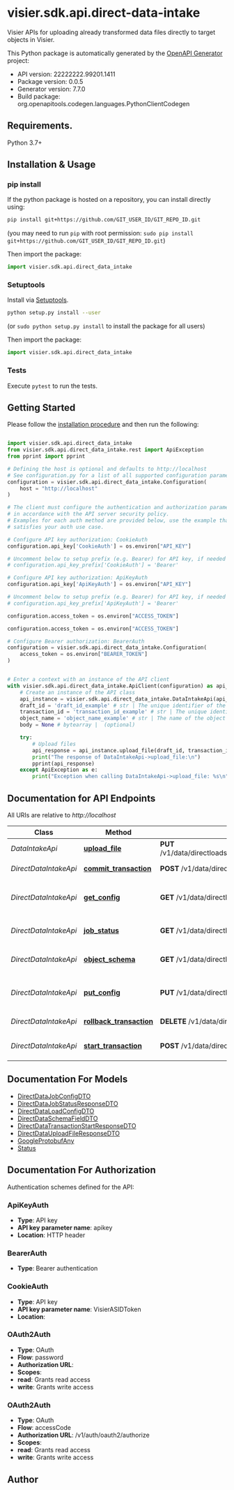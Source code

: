 # visier.sdk.api.direct-data-intake
Visier APIs for uploading already transformed data files directly to target objects in Visier.

This Python package is automatically generated by the [OpenAPI Generator](https://openapi-generator.tech) project:

- API version: 22222222.99201.1411
- Package version: 0.0.5
- Generator version: 7.7.0
- Build package: org.openapitools.codegen.languages.PythonClientCodegen

## Requirements.

Python 3.7+

## Installation & Usage
### pip install

If the python package is hosted on a repository, you can install directly using:

```sh
pip install git+https://github.com/GIT_USER_ID/GIT_REPO_ID.git
```
(you may need to run `pip` with root permission: `sudo pip install git+https://github.com/GIT_USER_ID/GIT_REPO_ID.git`)

Then import the package:
```python
import visier.sdk.api.direct_data_intake
```

### Setuptools

Install via [Setuptools](http://pypi.python.org/pypi/setuptools).

```sh
python setup.py install --user
```
(or `sudo python setup.py install` to install the package for all users)

Then import the package:
```python
import visier.sdk.api.direct_data_intake
```

### Tests

Execute `pytest` to run the tests.

## Getting Started

Please follow the [installation procedure](#installation--usage) and then run the following:

```python

import visier.sdk.api.direct_data_intake
from visier.sdk.api.direct_data_intake.rest import ApiException
from pprint import pprint

# Defining the host is optional and defaults to http://localhost
# See configuration.py for a list of all supported configuration parameters.
configuration = visier.sdk.api.direct_data_intake.Configuration(
    host = "http://localhost"
)

# The client must configure the authentication and authorization parameters
# in accordance with the API server security policy.
# Examples for each auth method are provided below, use the example that
# satisfies your auth use case.

# Configure API key authorization: CookieAuth
configuration.api_key['CookieAuth'] = os.environ["API_KEY"]

# Uncomment below to setup prefix (e.g. Bearer) for API key, if needed
# configuration.api_key_prefix['CookieAuth'] = 'Bearer'

# Configure API key authorization: ApiKeyAuth
configuration.api_key['ApiKeyAuth'] = os.environ["API_KEY"]

# Uncomment below to setup prefix (e.g. Bearer) for API key, if needed
# configuration.api_key_prefix['ApiKeyAuth'] = 'Bearer'

configuration.access_token = os.environ["ACCESS_TOKEN"]

configuration.access_token = os.environ["ACCESS_TOKEN"]

# Configure Bearer authorization: BearerAuth
configuration = visier.sdk.api.direct_data_intake.Configuration(
    access_token = os.environ["BEARER_TOKEN"]
)


# Enter a context with an instance of the API client
with visier.sdk.api.direct_data_intake.ApiClient(configuration) as api_client:
    # Create an instance of the API class
    api_instance = visier.sdk.api.direct_data_intake.DataIntakeApi(api_client)
    draft_id = 'draft_id_example' # str | The unique identifier of the project to load data into. Currently, the only supported value is `prod` to update the production version.
    transaction_id = 'transaction_id_example' # str | The unique identifier of the transaction to load data files into.
    object_name = 'object_name_example' # str | The name of the object to upload the data to.  If uploading data to a multi-value property (MVP), specify the property in `{object}--{property}` format; for example, `Employee--Employee_Budgeted_Compensation`.
    body = None # bytearray |  (optional)

    try:
        # Upload files
        api_response = api_instance.upload_file(draft_id, transaction_id, object_name, body=body)
        print("The response of DataIntakeApi->upload_file:\n")
        pprint(api_response)
    except ApiException as e:
        print("Exception when calling DataIntakeApi->upload_file: %s\n" % e)

```

## Documentation for API Endpoints

All URIs are relative to *http://localhost*

Class | Method | HTTP request | Description
------------ | ------------- | ------------- | -------------
*DataIntakeApi* | [**upload_file**](docs/DataIntakeApi.md#upload_file) | **PUT** /v1/data/directloads/{draftId}/transactions/{transactionId}/{objectName} | Upload files
*DirectDataIntakeApi* | [**commit_transaction**](docs/DirectDataIntakeApi.md#commit_transaction) | **POST** /v1/data/directloads/{draftId}/transactions/{transactionId} | Commit a transaction
*DirectDataIntakeApi* | [**get_config**](docs/DirectDataIntakeApi.md#get_config) | **GET** /v1/data/directloads/{draftId}/configs | Get the direct data intake configuration
*DirectDataIntakeApi* | [**job_status**](docs/DirectDataIntakeApi.md#job_status) | **GET** /v1/data/directloads/{draftId}/transactions/{transactionId} | Check transaction status
*DirectDataIntakeApi* | [**object_schema**](docs/DirectDataIntakeApi.md#object_schema) | **GET** /v1/data/directloads/{draftId}/schemas/{objectName} | Retrieve an object&#39;s data load schema
*DirectDataIntakeApi* | [**put_config**](docs/DirectDataIntakeApi.md#put_config) | **PUT** /v1/data/directloads/{draftId}/configs | Update the direct data intake configuration
*DirectDataIntakeApi* | [**rollback_transaction**](docs/DirectDataIntakeApi.md#rollback_transaction) | **DELETE** /v1/data/directloads/{draftId}/transactions/{transactionId} | Roll back a transaction
*DirectDataIntakeApi* | [**start_transaction**](docs/DirectDataIntakeApi.md#start_transaction) | **POST** /v1/data/directloads/{draftId}/transactions | Start a direct data intake transaction


## Documentation For Models

 - [DirectDataJobConfigDTO](docs/DirectDataJobConfigDTO.md)
 - [DirectDataJobStatusResponseDTO](docs/DirectDataJobStatusResponseDTO.md)
 - [DirectDataLoadConfigDTO](docs/DirectDataLoadConfigDTO.md)
 - [DirectDataSchemaFieldDTO](docs/DirectDataSchemaFieldDTO.md)
 - [DirectDataTransactionStartResponseDTO](docs/DirectDataTransactionStartResponseDTO.md)
 - [DirectDataUploadFileResponseDTO](docs/DirectDataUploadFileResponseDTO.md)
 - [GoogleProtobufAny](docs/GoogleProtobufAny.md)
 - [Status](docs/Status.md)


<a id="documentation-for-authorization"></a>
## Documentation For Authorization


Authentication schemes defined for the API:
<a id="ApiKeyAuth"></a>
### ApiKeyAuth

- **Type**: API key
- **API key parameter name**: apikey
- **Location**: HTTP header

<a id="BearerAuth"></a>
### BearerAuth

- **Type**: Bearer authentication

<a id="CookieAuth"></a>
### CookieAuth

- **Type**: API key
- **API key parameter name**: VisierASIDToken
- **Location**: 

<a id="OAuth2Auth"></a>
### OAuth2Auth

- **Type**: OAuth
- **Flow**: password
- **Authorization URL**: 
- **Scopes**: 
 - **read**: Grants read access
 - **write**: Grants write access

<a id="OAuth2Auth"></a>
### OAuth2Auth

- **Type**: OAuth
- **Flow**: accessCode
- **Authorization URL**: /v1/auth/oauth2/authorize
- **Scopes**: 
 - **read**: Grants read access
 - **write**: Grants write access


## Author




